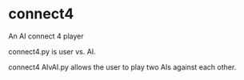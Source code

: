 # connect4
An AI connect 4 player

connect4.py is user vs. AI.

connect4 AIvAI.py allows the user to play two AIs against each other.
